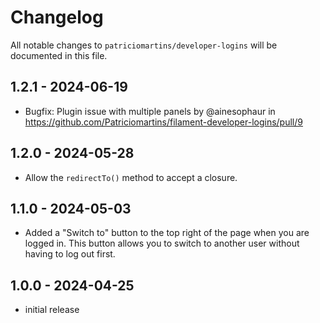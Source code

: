 # Changelog

All notable changes to `patriciomartins/developer-logins` will be documented in this file.

## 1.2.1 - 2024-06-19

- Bugfix: Plugin issue with multiple panels by @ainesophaur in https://github.com/Patriciomartins/filament-developer-logins/pull/9

## 1.2.0 - 2024-05-28

- Allow the `redirectTo()` method to accept a closure.

## 1.1.0 - 2024-05-03

- Added a "Switch to" button to the top right of the page when you are logged in. This button allows you to switch to another user without having to log out first.

## 1.0.0 - 2024-04-25

- initial release

